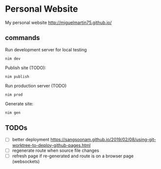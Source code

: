# Personal Website

My personal website http://miguelmartin75.github.io/

## commands

Run development server for local testing
```
nim dev
```

Publish site (TODO):
```
nim publish
```

Run production server (TODO)
```
nim prod
```

Generate site:
```bash
nim gen
```

## TODOs

- [ ] better deployment https://sangsoonam.github.io/2019/02/08/using-git-worktree-to-deploy-github-pages.html
- [ ] regenerate route when source file changes
- [ ] refresh page if re-generated and route is on a browser page (websockets)

